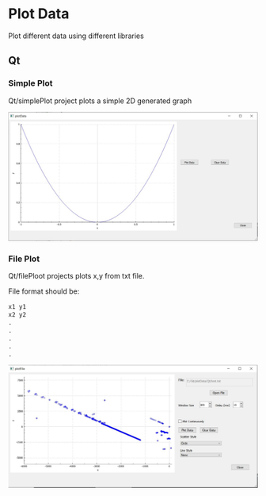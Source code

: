 # Plot Data
Plot different data using different libraries


## Qt

### Simple Plot

Qt/simplePlot project plots a simple 2D generated graph

![Qt Application](img/plotData.JPG)

### File Plot

Qt/filePloot projects plots x,y from txt file.

File format should be:
```
x1 y1
x2 y2
.
.
.
.
.
```
![Qt Application](img/fileData.JPG)
